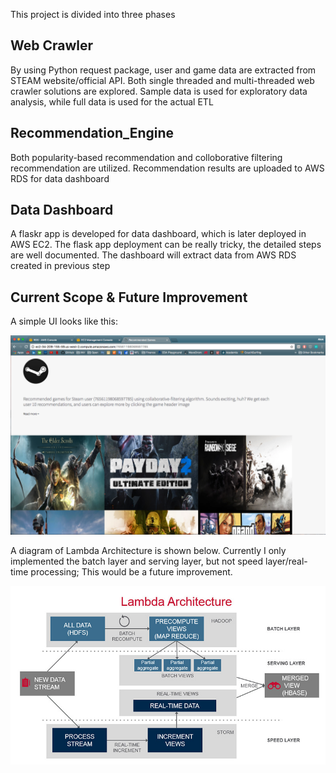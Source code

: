 This project is divided into three phases

## Web Crawler

By using Python request package, user and game data are extracted from STEAM website/official API. Both single threaded and multi-threaded web crawler solutions are explored. Sample data is used for exploratory data analysis, while full data is used for the actual ETL

## Recommendation_Engine

Both popularity-based recommendation and colloborative filtering recommendation are utilized. Recommendation results are uploaded to AWS RDS for data dashboard

## Data Dashboard

A flaskr app is developed for data dashboard, which is later deployed in AWS EC2. The flask app deployment can be really tricky, the detailed steps are well documented. The dashboard will extract data from AWS RDS created in previous step

## Current Scope & Future Improvement

A simple UI looks like this:

![UI](Images/UI.png)

A diagram of Lambda Architecture is shown below. Currently I only implemented the batch layer and serving layer, but not speed layer/real-time processing; This would be a future improvement.

![Lambda Architecture](Images/lambda-architecture.jpg)
